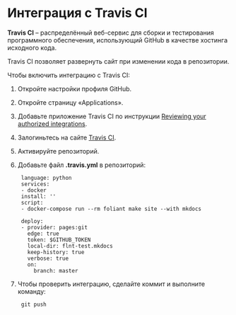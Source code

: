 # Интеграция с Travis CI

**Travis CI** – распределённый веб-сервис для сборки и тестирования программного обеспечения, использующий GitHub в качестве хостинга исходного кода.

Travis CI позволяет развернуть сайт при изменении кода в репозитории.

Чтобы включить интеграцию с Travis CI:

1. Откройте настройки профиля GitHub.
2. Откройте страницу «Applications».
3. Добавьте приложение Travis CI по инструкции [Reviewing your authorized integrations](https://docs.github.com/en/github/authenticating-to-github/reviewing-your-authorized-integrations).
4. Залогиньтесь на сайте [Travis CI](https://travis-ci.com/).
5. Активируйте репозиторий.
6. Добавьте файл  **.travis.yml** в репозиторий:
  
        language: python
        services:
        - docker
        install: ''
        script:
        - docker-compose run --rm foliant make site --with mkdocs
        
        deploy:
        - provider: pages:git
          edge: true
          token: $GITHUB_TOKEN
          local-dir: flnt-test.mkdocs
          keep-history: true
          verbose: true
          on:
            branch: master

7. Чтобы проверить интеграцию, сделайте коммит и выполните команду:

        git push
